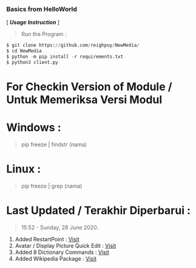 ### Basics from HelloWorld

[ ***Usage Instruction*** ]

> Run the Program :
```python
$ git clone https://github.com/reighpuy/NewMedia/
$ cd NewMedia
$ python -m pip install -r requirements.txt
$ python3 client.py
```

# For Checkin Version of Module / Untuk Memeriksa Versi Modul

# Windows :
 > pip freeze | findstr (nama)

# Linux :
 > pip freeze | grep (nama)

# Last Updated / Terakhir Diperbarui : 
 >  15:52 - Sunday, 28 June 2020.
  1. Added RestartPoint : [Visit](https://github.com/reighpuy/NewMedia/blob/5294c5572401c4295f1ff9f2386eb5c1d286692b/setting.json#L12)
  2. Avatar / Display Picture Quick Edit : [Visit](https://github.com/reighpuy/NewMedia/blob/b0cdc0b6a2324f91d37b54c4773f63ed0e586903/client.py#L199)
  3. Added 8 Dictionary Commands : [Visit](https://github.com/reighpuy/NewMedia/blob/243c360ea22881f713c21ece9e371c9ec308621f/client.py#L314)
  4. Added Wikipedia Package : [Visit](https://github.com/reighpuy/NewMedia/blob/243c360ea22881f713c21ece9e371c9ec308621f/client.py#L452)
 
